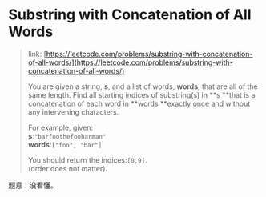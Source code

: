 # Substring with Concatenation of All Words

> link: [https://leetcode.com/problems/substring-with-concatenation-of-all-words/](https://leetcode.com/problems/substring-with-concatenation-of-all-words/)
>
> You are given a string, **s**, and a list of words, **words**, that are all of the same length. Find all starting indices of substring\(s\) in **s **that is a concatenation of each word in **words **exactly once and without any intervening characters.
>
> For example, given:  
> **s**:`"barfoothefoobarman"`  
> **words**:`["foo", "bar"]`
>
> You should return the indices:`[0,9]`.  
> \(order does not matter\).

题意：没看懂。

